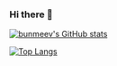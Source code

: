 ### Hi there 👋

<!--
**bunmeevang/bunmeevang** is a ✨ _special_ ✨ repository because its `README.md` (this file) appears on your GitHub profile.

Here are some ideas to get you started:

- 🔭 I’m currently working on ...
- 🌱 I’m currently learning ...
- 👯 I’m looking to collaborate on ...
- 🤔 I’m looking for help with ...
- 💬 Ask me about ...
- 📫 How to reach me: ...
- 😄 Pronouns: ...
- ⚡ Fun fact: ...
-->

[![bunmeev's GitHub stats](https://github-readme-stats.vercel.app/api?username=bunmeevang)](https://github.com/bunmeevang/github-readme-stats)

[![Top Langs](https://github-readme-stats.vercel.app/api/top-langs/?username=bunmeevang&layout=compact)](https://github.com/bunmeev/github-readme-stats)

